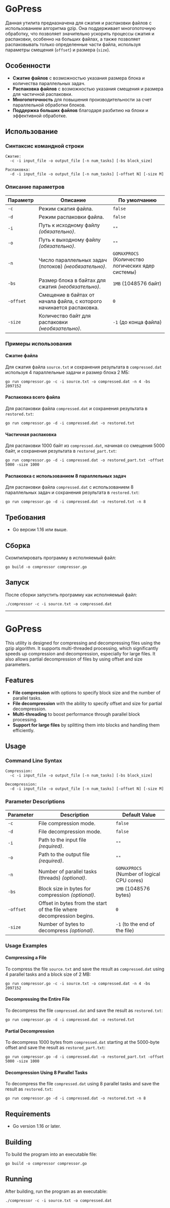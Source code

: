 # GoPress

Данная утилита предназначена для сжатия и распаковки файлов с использованием алгоритма gzip. Она поддерживает многопоточную обработку, что позволяет значительно ускорить процессы сжатия и распаковки, особенно на больших файлах, а также позволяет распаковывать только определенные части файла, используя параметры смещения (`offset`) и размера (`size`).

## Особенности

- **Сжатие файлов** с возможностью указания размера блока и количества параллельных задач.
- **Распаковка файлов** с возможностью указания смещения и размера для частичной распаковки.
- **Многопоточность** для повышения производительности за счет параллельной обработки блоков.
- **Поддержка больших файлов** благодаря разбитию на блоки и эффективной обработке.

## Использование

### Синтаксис командной строки

```
Сжатие:
  -c -i input_file -o output_file [-n num_tasks] [-bs block_size]

Распаковка:
  -d -i input_file -o output_file [-n num_tasks] [-offset N] [-size M]
```

### Описание параметров

| Параметр     | Описание                                                                        | По умолчанию                                       |
| ------------ | ------------------------------------------------------------------------------- | -------------------------------------------------- |
| `-c`         | Режим сжатия файла.                                                             | `false`                                            |
| `-d`         | Режим распаковки файла.                                                         | `false`                                            |
| `-i`         | Путь к исходному файлу *(обязательно)*.                                         | `""`                                               |
| `-o`         | Путь к выходному файлу *(обязательно)*.                                         | `""`                                               |
| `-n`         | Число параллельных задач (потоков) *(необязательно)*.                           | `GOMAXPROCS` (Количество логических ядер системы)  |
| `-bs`        | Размер блока в байтах для сжатия *(необязательно)*.                             | `1MB` (1048576 байт)                               |
| `-offset`    | Смещение в байтах от начала файла, с которого начинается распаковка.            | `0`                                                |
| `-size`      | Количество байт для распаковки *(необязательно)*.                               | `-1` (до конца файла)                              |

### Примеры использования

#### Сжатие файла

Для сжатия файла `source.txt` и сохранения результата в `compressed.dat` используя 4 параллельные задачи и размер блока 2 МБ:

```
go run compressor.go -c -i source.txt -o compressed.dat -n 4 -bs 2097152
```

#### Распаковка всего файла

Для распаковки файла `compressed.dat` и сохранения результата в `restored.txt`:

```
go run compressor.go -d -i compressed.dat -o restored.txt
```

#### Частичная распаковка

Для распаковки 1000 байт из `compressed.dat`, начиная со смещения 5000 байт, и сохранения результата в `restored_part.txt`:

```
go run compressor.go -d -i compressed.dat -o restored_part.txt -offset 5000 -size 1000
```

#### Распаковка с использованием 8 параллельных задач

Для распаковки файла `compressed.dat` с использованием 8 параллельных задач и сохранения результата в `restored.txt`:

```
go run compressor.go -d -i compressed.dat -o restored.txt -n 8
```

## Требования

- Go версии 1.16 или выше.

## Сборка

Скомпилировать программу в исполняемый файл:

```
go build -o compressor compressor.go
```

## Запуск

После сборки запустить программу как исполняемый файл:

```
./compressor -c -i source.txt -o compressed.dat
```

---

# GoPress

This utility is designed for compressing and decompressing files using the gzip algorithm. It supports multi-threaded processing, which significantly speeds up compression and decompression, especially for large files. It also allows partial decompression of files by using offset and size parameters.

## Features

- **File compression** with options to specify block size and the number of parallel tasks.
- **File decompression** with the ability to specify offset and size for partial decompression.
- **Multi-threading** to boost performance through parallel block processing.
- **Support for large files** by splitting them into blocks and handling them efficiently.

## Usage

### Command Line Syntax

```
Compression:
  -c -i input_file -o output_file [-n num_tasks] [-bs block_size]

Decompression:
  -d -i input_file -o output_file [-n num_tasks] [-offset N] [-size M]
```

### Parameter Descriptions

| Parameter    | Description                                                                     | Default Value                                      |
| ------------ | ------------------------------------------------------------------------------- | -------------------------------------------------- |
| `-c`         | File compression mode.                                                          | `false`                                            |
| `-d`         | File decompression mode.                                                        | `false`                                            |
| `-i`         | Path to the input file *(required)*.                                             | `""`                                               |
| `-o`         | Path to the output file *(required)*.                                            | `""`                                               |
| `-n`         | Number of parallel tasks (threads) *(optional)*.                                 | `GOMAXPROCS` (Number of logical CPU cores)         |
| `-bs`        | Block size in bytes for compression *(optional)*.                                | `1MB` (1048576 bytes)                              |
| `-offset`    | Offset in bytes from the start of the file where decompression begins.           | `0`                                                |
| `-size`      | Number of bytes to decompress *(optional)*.                                      | `-1` (to the end of the file)                      |

### Usage Examples

#### Compressing a File

To compress the file `source.txt` and save the result as `compressed.dat` using 4 parallel tasks and a block size of 2 MB:

```
go run compressor.go -c -i source.txt -o compressed.dat -n 4 -bs 2097152
```

#### Decompressing the Entire File

To decompress the file `compressed.dat` and save the result as `restored.txt`:

```
go run compressor.go -d -i compressed.dat -o restored.txt
```

#### Partial Decompression

To decompress 1000 bytes from `compressed.dat` starting at the 5000-byte offset and save the result as `restored_part.txt`:

```
go run compressor.go -d -i compressed.dat -o restored_part.txt -offset 5000 -size 1000
```

#### Decompression Using 8 Parallel Tasks

To decompress the file `compressed.dat` using 8 parallel tasks and save the result as `restored.txt`:

```
go run compressor.go -d -i compressed.dat -o restored.txt -n 8
```

## Requirements

- Go version 1.16 or later.

## Building

To build the program into an executable file:

```
go build -o compressor compressor.go
```

## Running

After building, run the program as an executable:

```
./compressor -c -i source.txt -o compressed.dat
```
